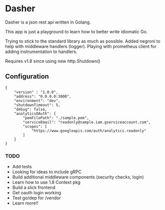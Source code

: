 # Dasher

Dasher is a json rest api written in Golang.

This app is just a playground to learn how to better write idiomatic Go.

Trying to stick to the standard library as much as possible.  Added negroni to help with middleware handlers (logger).  Playing with prometheus client for adding instrumentation to handlers.


Requires v1.8 since using new http.Shutdown()



## Configuration

```
{
    "version" : "1.0.0",
    "address": "0.0.0.0:3000",
    "environment": "dev",
    "shutdownTimeout": 5,
    "debug": false,
    "analyticsOAuth": {
        "pemFilePath": "./sample.pem",
        "serviceEmail": "readonly@sample.iam.gserviceaccount.com",
        "scopes": [ 
            "https://www.googleapis.com/auth/analytics.readonly" 
        ]
    }
}
```

### TODO
- Add tests
- Looking for ideas to include gRPC
- Build additional middleware components (security checks, login)
- Learn how to use 1.8 Context pkg
- Build a slick frontend
- Get oauth login working 
- Test go/dep for /vendor
- Learn more!!



